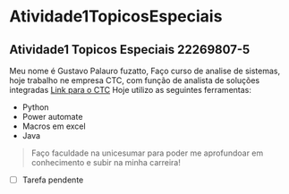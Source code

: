 # Atividade1TopicosEspeciais
## Atividade1 Topicos Especiais 22269807-5

Meu nome é Gustavo Palauro fuzatto, Faço curso de analise de sistemas, hoje trabalho ne empresa CTC, com função de analista de soluções integradas
[Link para o CTC](https://www.ctc.com.br/)
Hoje utilizo as seguintes ferramentas:

- Python
- Power automate
- Macros em excel
- Java


> Faço faculdade na unicesumar para poder me aprofundoar em conhecimento e subir na minha carreira!

> 
- [ ] Tarefa pendente
